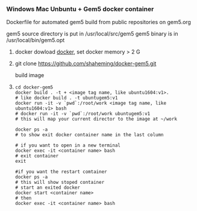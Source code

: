 ### Windows Mac Unbuntu + Gem5 docker container

Dockerfile for automated gem5 build from public repositories on gem5.org

gem5 source directory is put in /usr/local/src/gem5
gem5 binary is in /usr/local/bin/gem5.opt



1. docker dowload [docker](https://www.docker.com/get-started), set docker memory > 2 G

2. git clone https://github.com/shaheming/docker-gem5.git



   build image

3. ```shell
   cd docker-gem5
   docker build . -t + <image tag name, like ubuntu1604:v1>.
   # like docker build . -t ubuntugem5:v1
   docker run -it -v `pwd`:/root/work <image tag name, like ubuntu1604:v1> bash
   # docker run -it -v `pwd`:/root/work ubuntugem5:v1
   # this will map your current director to the image at ~/work
   
   docker ps -a 
   # to show exit docker container name in the last column
   
   # if you want to open in a new terminal
   docker exec -it <container name> bash
   # exit container
   exit
   
   #if you want the restart comtainer
   docker ps -a 
   # this will show stoped container
   # start an exited docker
   docker start <container name>
   # then
   docker exec -it <container name> bash 
   ```